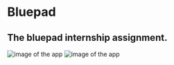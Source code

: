 # Bluepad
## The bluepad internship assignment.
![image of the app](https://github.com/samriddhiambashta/bluepad-assignment/blob/main/bluepad-img1.jpeg?raw=true)
![image of the app](https://github.com/samriddhiambashta/bluepad-assignment/blob/main/bluepad-img2.jpeg?raw=true)



